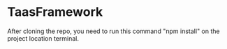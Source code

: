 # TaasFramework
After cloning the repo, you need to run this command "npm install" on the project location terminal.
